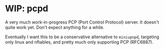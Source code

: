 # WIP: pcpd

A very much work-in-progress PCP (Port Control Protocol) server. It doesn't quite work yet. Don't expect anything for a while.

Eventually I want this to be a conservative alternative to `miniupnpd`, targeting only linux and nftables, and pretty much only supporting PCP (RFC6887).
